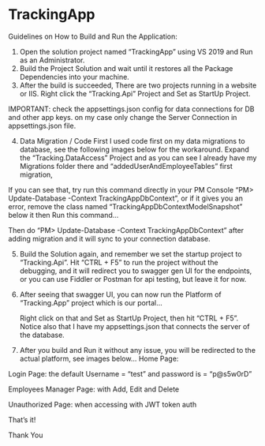 # TrackingApp
Guidelines on How to Build and Run the Application:

1.	Open the solution project named “TrackingApp” using VS 2019 and Run as an Administrator.
2.	Build the Project Solution and wait until it restores all the Package Dependencies into your machine.
3.	After the build is succeeded, There are two projects running in a website or IIS. Right click the “Tracking.Api” Project and Set as StartUp Project.
  

IMPORTANT: check the appsettings.json config for data connections for DB and other app keys.
on my case only change the Server Connection in appsettings.json file.
 

4.	Data Migration / Code First
I used code first on my data migrations to database, see the following images below for the workaround.
Expand the “Tracking.DataAccess” Project and as you can see I already have my Migrations folder there and “addedUserAndEmployeeTables” first migration,
 
If you can see that, try run this command directly in your PM Console “PM> Update-Database -Context TrackingAppDbContext”, or if it gives you an error, remove the class named “TrackingAppDbContextModelSnapshot” below it then Run this command…
 

Then do “PM> Update-Database -Context TrackingAppDbContext” after adding migration and it will sync to your connection database.

5.	Build the Solution again, and remember we set the startup project to “Tracking.Api”. Hit “CTRL + F5” to run the project without the debugging, and it will redirect you to swagger gen UI for the endpoints, or you can use Fiddler or Postman for api testing, but leave it for now.
 

6.	After seeing that swagger UI, you can now run the Platform of “Tracking.App” project which is our portal…
 
	Right click on that and Set as StartUp Project, then hit “CTRL + F5”.
	Notice also that I have my appsettings.json that connects the server of the database.

7.	After you build and Run it without any issue, you will be redirected to the actual platform, see images below…
Home Page:
 


Login Page: the default Username = “test” and password is = “p@s5w0rD”
 

Employees Manager Page: with Add, Edit and Delete 

Unauthorized Page: when accessing with JWT token auth
 

That’s it!

Thank You

